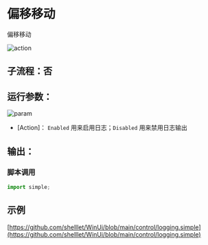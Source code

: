 # 偏移移动 
偏移移动


![action](./images/2022-12-26_163737.png ':size=90%')


## 子流程：**否**


## 运行参数：

![param](./images/2022-12-26_163807.png ':size=90%')

* [Action]： `Enabled` 用来启用日志；`Disabled` 用来禁用日志输出

## 输出：


### 脚本调用

```python
import simple;

```

## 示例

[https://github.com/shelllet/WinUi/blob/main/control/logging.simple](https://github.com/shelllet/WinUi/blob/main/control/logging.simple)

